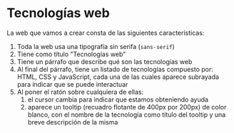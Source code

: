 # Tecnologías web

La web que vamos a crear consta de las siguientes características:

1. Toda la web usa una tipografía sin serifa (`sans-serif`)
2. Tiene como título "Tecnologías web"
3. Tiene un párrafo que describe qué son las tecnologías web
4. Al final del párrafo, tiene un listado de tecnologías compuesto por: HTML, CSS y JavaScript, cada una de las cuales aparece subrayada para indicar que se puede interactuar
5. Al poner el ratón sobre cualquiera de ellas:
   1. el cursor cambia para indicar que estamos obteniendo ayuda
   2. aparece un tooltip (recuadro flotante de 400px por 200px) de color blanco, con el nombre de la tecnología como título del tooltip y una breve descripción de la misma
